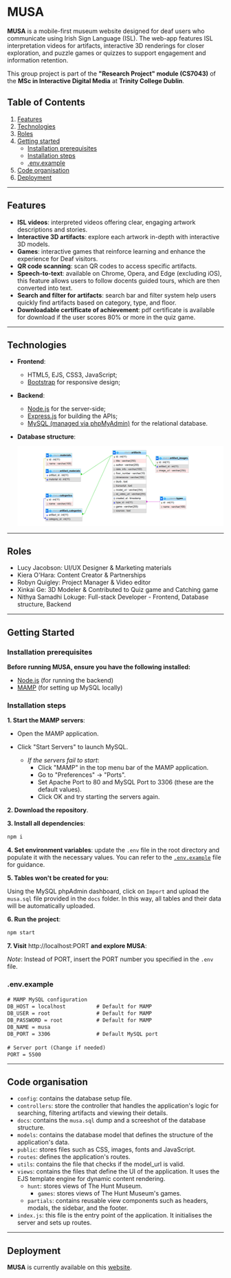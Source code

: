 # MUSA

**MUSA** is a mobile-first museum website designed for deaf users who communicate using Irish Sign Language (ISL). The web-app features ISL interpretation videos for artifacts, interactive 3D renderings for closer exploration, and puzzle games or quizzes to support engagement and information retention.

This group project is part of the **"Research Project" module (CS7043)** of the **MSc in Interactive Digital Media** at **Trinity College Dublin**.

## Table of Contents

1. [Features](#features)
2. [Technologies](#technologies)
3. [Roles](#roles)
4. [Getting started](#getting-started)
    - [Installation prerequisites](#installation-prerequisites)
    - [Installation steps](#installation-steps)
    - [.env.example](#envexample)
5. [Code organisation](#code-organisation)
6. [Deployment](#deployment)
---

## Features 
- **ISL videos**: interpreted videos offering clear, engaging artwork descriptions and stories.
- **Interactive 3D artifacts**: explore each artwork in-depth with interactive 3D models.
- **Games**: interactive games that reinforce learning and enhance the experience for Deaf visitors.
- **QR code scanning**: scan QR codes to access specific artifacts.
- **Speech-to-text**: available on Chrome, Opera, and Edge (excluding iOS), this feature allows users to follow docents guided tours, which are then converted into text.
- **Search and filter for artifacts**: search bar and filter system help users quickly find artifacts based on category, type, and floor.
- **Downloadable certificate of achievement**: pdf certificate is available for download if the user scores 80% or more in the quiz game.
  
---

## Technologies
- **Frontend**:  
  - HTML5, EJS, CSS3, JavaScript;
  - [Bootstrap](https://getbootstrap.com/) for responsive design;

- **Backend**:  
  - [Node.js](https://nodejs.org/) for the server-side;
  - [Express.js](https://expressjs.com/) for building the APIs;
  - [MySQL (managed via phpMyAdmin)](http://localhost/MAMP/) for the relational database.

- **Database structure**:

  ![Screenshot](./docs/dbStructure.png)

---

## Roles 
- Lucy Jacobson: UI/UX Designer & Marketing materials
- Kiera O'Hara: Content Creator & Partnerships
- Robyn Quigley: Project Manager & Video editor
- Xinkai Ge: 3D Modeler & Contributed to Quiz game and Catching game
- Nithya Samadhi Lokuge: Full-stack Developer - Frontend, Database structure, Backend
  
---

## Getting Started

### Installation prerequisites 
**Before running **MUSA**, ensure you have the following installed:**  
- [Node.js](https://nodejs.org/) (for running the backend)
- [MAMP](https://www.mamp.info/en/downloads/) (for setting up MySQL locally)

### Installation steps
**1. Start the MAMP servers**:
- Open the MAMP application.
- Click "Start Servers" to launch MySQL.
  
    - *If the servers fail to start*:
      - Click "MAMP" in the top menu bar of the MAMP application.
      - Go to "Preferences" → "Ports".
      - Set Apache Port to 80 and MySQL Port to 3306 (these are the default values).
      - Click OK and try starting the servers again.
        
**2. Download the repository**.

**3. Install all dependencies**: 
```bash
npm i
```
**4. Set environment variables**: update the `.env` file in the root directory and populate it with the necessary values. You can refer to the [`.env.example`](#envexample) file for guidance.

**5. Tables won't be created for you:**

Using the MySQL phpAdmin dashboard, click on `Import` and upload the `musa.sql` file provided in the `docs` folder. In this way, all tables and their data will be automatically uploaded.

**6. Run the project**: 
```bash
npm start
```

**7. Visit** http://localhost:PORT **and explore MUSA**: 

*Note*: Instead of PORT, insert the PORT number you specified in the `.env` file.

### .env.example

```env
# MAMP MySQL configuration
DB_HOST = localhost          # Default for MAMP
DB_USER = root               # Default for MAMP
DB_PASSWORD = root           # Default for MAMP
DB_NAME = musa            
DB_PORT = 3306               # Default MySQL port

# Server port (Change if needed)
PORT = 5500
```
---

## Code organisation

- `config`: contains the database setup file.
- `controllers`: store the controller that handles the application's logic for searching, filtering artifacts and viewing their details.
- `docs`: contains the `musa.sql` dump and a screeshot of the database structure.
- `models`: contains the database model that defines the structure of the application's data.
- `public`: stores files such as CSS, images, fonts and JavaScript.
- `routes`: defines the application's routes.
- `utils`: contains the file that checks if the model_url is valid.
- `views`: contains the files that define the UI of the application. It uses the EJS template engine for dynamic content rendering.
    - `hunt`: stores views of The Hunt Museum.
        - `games`: stores views of The Hunt Museum's games.
    - `partials`: contains reusable view components such as headers, modals, the sidebar, and the footer.
- `index.js`: this file is the entry point of the application. It initialises the server and sets up routes.

---

## Deployment

**MUSA** is currently available on this [website](https://musa.scss.tcd.ie/). 
